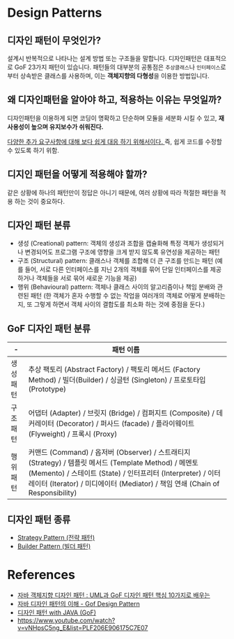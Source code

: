 # Design Patterns

## 디자인 패턴이 무엇인가?
설계시 반복적으로 나타나는 설계 방법 또는 구조들을 말합니다.
디자인패턴은 대표적으로 GoF 23가지 패턴이 있습니다.
패턴들의 대부분의 공통점은 `추상클래스`나 `인터페이스`로부터 상속받은 클래스를 사용하며, 
이는 **객체지향의 다형성**을 이용한 방법입니다.

## 왜 디자인패턴을 알아야 하고, 적용하는 이유는 무엇일까? 
디자인패턴을 이용하게 되면 코딩이 명확하고 단순하며 모듈을 세분화 시킬 수 있고, **재사용성이 높으며 유지보수가 쉬워진다.**

<u> 다양한 추가 요구사항에 대해 보다 쉽게 대응 하기 위해서이다. </u> 
즉, 쉽게 코드를 수정할 수 있도록 하기 위함.


## 디지인 패턴을 어떻게 적용해야 할까?

같은 상황에 하나의 패턴만이 정답은 아니기 때문에, 여러 상황에 따라 적절한 패턴을 적용 하는 것이 중요하다.

## 디자인 패턴 분류
- 생성 (Creational) pattern: 객체의 생성과 조합을 캡슐화해 특정 객체가 생성되거나 변경되어도 프로그램 구조에 영향을 크게 받지 않도록 유연성을 제공하는 패턴 
- 구조 (Structural) pattern: 클래스나 객체를 조합해 더 큰 구조를 만드는 패턴 (예를 들어, 서로 다른 인터페이스를 지닌 2개의 객체를 묶어 단일 인터페이스를 제공하거나 객체들을 서로 묶어 새로운 기능을 제공)
- 행위 (Behavioural) pattern: 객체나 클래스 사이의 알고리즘이나 책임 분배와 관련된 패턴 (한 객체가 혼자 수행할 수 없는 작업을 여러개의 객체로 어떻게 분배하는지, 또 그렇게 하면서 객체 사이의 결합도를 최소화 하는 것에 중점을 둔다.)

## GoF 디자인 패턴 분류
|-|패턴 이름
|----|--------------------------------------------------------|
|생성 패턴 | 추상 팩토리 (Abstract Factory) / 팩토리 메서드 (Factory Method) / 빌더(Builder) / 싱글턴 (Singleton) / 프로토타입(Prototype) |
|구조 패턴 | 어댑터 (Adapter) / 브릿지 (Bridge) / 컴퍼지트 (Composite) / 데커레이터 (Decorator) / 퍼사드 (facade) / 플라이웨이트 (Flyweight) / 프록시 (Proxy) |
|행위 패턴 | 커맨드 (Command) / 옵저버 (Observer) / 스트래티지 (Strategy) / 템플릿 메서드 (Template Method) / 메멘토 (Memento) / 스테이트 (State) / 인터프리터 (Interpreter) / 이터레이터 (Iterator) / 미디에이터 (Mediator) / 책임 연쇄 (Chain of Responsibility) |

## 디자인 패턴 종류 
* [Strategy Pattern (전략 패턴)](https://github.com/hyeoni90/java-labs/tree/main/src/main/java/com/hyeonah/javalabs/designpattern/strategypattern)
* [Builder Pattern (빌더 패턴)](https://github.com/hyeoni90/java-labs/tree/main/src/main/java/com/hyeonah/javalabs/designpattern/builderpattern)

# References
- [자바 객체지향 디자인 패턴 : UML과 GoF 디자인 패턴 핵심 10가지로 배우는](http://www.yes24.com/Product/Goods/12501269?OzSrank=5)
- [자바 디자인 패턴의 이해 - Gof Design Pattern](https://www.inflearn.com/course/%EC%9E%90%EB%B0%94-%EB%94%94%EC%9E%90%EC%9D%B8-%ED%8C%A8%ED%84%B4/dashboard)
- [디자인 패턴 with JAVA (GoF)](https://www.inflearn.com/course/Design-pattern-java)
- https://www.youtube.com/watch?v=vNHpsC5ng_E&list=PLF206E906175C7E07
